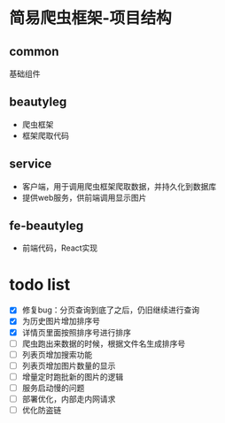 # 简易爬虫框架-项目结构

## common

基础组件

## beautyleg

- 爬虫框架
- 框架爬取代码

## service

- 客户端，用于调用爬虫框架爬取数据，并持久化到数据库
- 提供web服务，供前端调用显示图片

## fe-beautyleg

- 前端代码，React实现

# todo list

- [x] 修复bug：分页查询到底了之后，仍旧继续进行查询
- [x] 为历史图片增加排序号
- [x] 详情页里面按照排序号进行排序
- [ ] 爬虫跑出来数据的时候，根据文件名生成排序号
- [ ] 列表页增加搜索功能
- [ ] 列表页增加图片数量的显示
- [ ] 增量定时跑批新的图片的逻辑
- [ ] 服务启动慢的问题
- [ ] 部署优化，内部走内网请求
- [ ] 优化防盗链